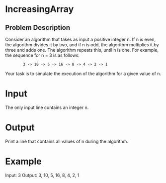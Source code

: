 # IncreasingArray

## Problem Description

Consider an algorithm that takes as input a positive integer n. 
If n is even, the algorithm divides it by two, and if n is odd, the algorithm multiplies it by three and adds one. 
The algorithm repeats this, until n is one. For example, the sequence for n = 3 is as follows:

            3 -> 10 -> 5 -> 16 -> 8 -> 4 -> 2 -> 1

Your task is to simulate the execution of the algorithm for a given value of n.

# Input
The only input line contains an integer n.

# Output
Print a line that contains all values of n during the algorithm.

# Example
Input:    3
Output:   3, 10, 5, 16, 8, 4, 2, 1


